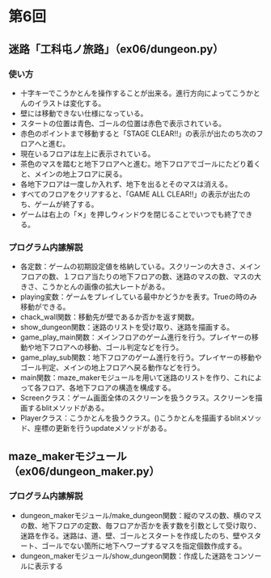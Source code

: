 # 第6回
## 迷路「工科屯ノ旅路」（ex06/dungeon.py）
### 使い方
* 十字キーでこうかとんを操作することが出来る。進行方向によってこうかとんのイラストは変化する。
* 壁には移動できない仕様になっている。
* スタートの位置は青色、ゴールの位置は赤色で表示されている。
* 赤色のポイントまで移動すると「STAGE CLEAR!!」の表示が出たのち次のフロアへと進む。
* 現在いるフロアは左上に表示されている。
* 茶色のマスを踏むと地下フロアへと進む。地下フロアでゴールにたどり着くと、メインの地上フロアに戻る。
* 各地下フロアは一度しか入れず、地下を出るとそのマスは消える。
* すべてのフロアをクリアすると、「GAME ALL CLEAR!!」の表示が出たのち、ゲームが終了する。
* ゲームは右上の「✕」を押しウィンドウを閉じることでいつでも終了できる。
### プログラム内䛾解説
* 各定数：ゲームの初期設定値を格納している。スクリーンの大きさ、メインフロアの数、１フロア当たりの地下フロアの数、迷路のマスの数、マスの大きさ、こうかとんの画像の拡大レートがある。
* playing変数：ゲームをプレイしている最中かどうかを表す。Trueの時のみ移動ができる。
* chack_wall関数：移動先が壁であるか否かを返す関数。
* show_dungeon関数：迷路のリストを受け取り、迷路を描画する。
* game_play_main関数：メインフロアのゲーム進行を行う。プレイヤーの移動や地下フロアへの移動、ゴール判定などを行う。
* game_play_sub関数：地下フロアのゲーム進行を行う。プレイヤーの移動やゴール判定、メインの地上フロアへ戻る動作などを行う。
* main関数：maze_makerモジュールを用いて迷路のリストを作り、これによって各フロア、各地下フロアの構造を構成する。
* Screenクラス：ゲーム画面全体のスクリーンを扱うクラス。スクリーンを描画するblitメソッドがある。
* Playerクラス：こうかとんを扱うクラス。()こうかとんを描画するblitメソッド、座標の更新を行うupdateメソッドがある。
## maze_makerモジュール（ex06/dungeon_maker.py）
### プログラム内䛾解説
* dungeon_makerモジュール/make_dungeon関数：縦のマスの数、横のマスの数、地下フロアの定数、毎フロアか否かを表す数を引数として受け取り、迷路を作る。迷路は、道、壁、ゴールとスタートを作成したのち、壁やスタート、ゴールでない箇所に地下へワープするマスを指定個数作成する。
* dungeon_makerモジュール/show_dungeon関数：作成した迷路をコンソールに表示する